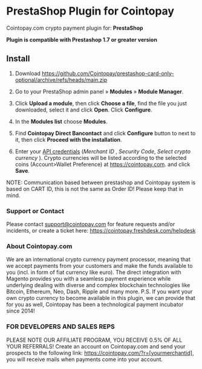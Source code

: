 # PrestaShop Plugin for Cointopay

Cointopay.com crypto payment plugin for: **PrestaShop**

**Plugin is compatible with Prestashop 1.7 or greater version**

## Install

1. Download <https://github.com/Cointopay/prestashop-card-only-optional/archive/refs/heads/main.zip>

2. Go to your PrestaShop admin panel » **Modules** » **Module Manager**.

3. Click **Upload a module**, then click **Choose a file**, find the file you just downloaded, select it and click **Open**. Click **Configure**.

4. In the **Modules list** choose **Modules**.

5. Find **Cointopay Direct Bancontact** and click **Configure** button to next to it, then click **Proceed with the installation**.

6. Enter your [API credentials](https://cointopay.com) (*Merchant ID* , *Security Code*, *Select crypto currency* ). Crypto currencies will be listed according to the selected coins (Account>Wallet Preference) at <https://cointopay.com>. and click **Save**.

NOTE: Communication based between prestashop and Cointopay system is based on CART ID, this is not the same as Order ID! Please keep that in mind.

### Support or Contact
Please contact support@cointopay.com for feature requests and/or incidents, or create a ticket here: https://cointopay.freshdesk.com/helpdesk

### About Cointopay.com
We are an international crypto currency payment processor, meaning that we accept payments from your customers and make the funds available to you (incl. in form of fiat currency like euro). The direct integration with Magento provides you with a seamless payment experience while underlying dealing with diverse and complex blockchain technologies like Bitcoin, Ethereum, Neo, Dash, Ripple and many more. P.S. If you want your own crypto currency to become available in this plugin, we can provide that for you as well, Cointopay has been a technological payment incubator since 2014!

### FOR DEVELOPERS AND SALES REPS
PLEASE NOTE OUR AFFILIATE PROGRAM, YOU RECEIVE 0.5% OF ALL YOUR REFERRALS!
Create an account on Cointopay.com and send your prospects to the following link: https://cointopay.com/?r=[yourmerchantid], you will receive mails when payments come into your account. 

